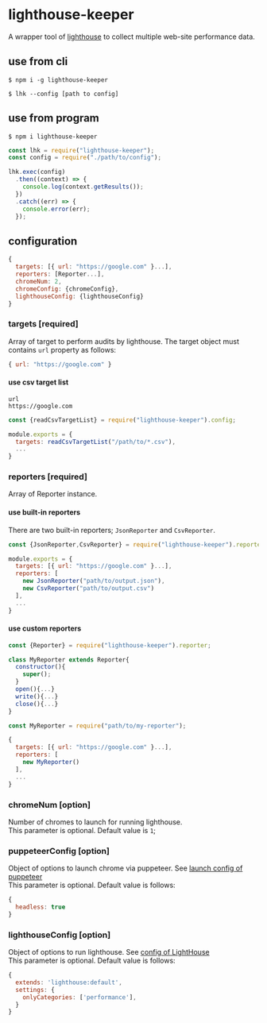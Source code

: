 # lighthouse-keeper
A wrapper tool of [lighthouse](https://github.com/GoogleChrome/lighthouse) to collect multiple web-site performance data.

## use from cli
```terminal
$ npm i -g lighthouse-keeper
```

```terminal
$ lhk --config [path to config]
```

## use from program
```terminal
$ npm i lighthouse-keeper
```

```js
const lhk = require("lighthouse-keeper");
const config = require("./path/to/config");

lhk.exec(config)
  .then((context) => {
    console.log(context.getResults());
  })
  .catch((err) => {
    console.error(err);
  });
```

## configuration

```js
{
  targets: [{ url: "https://google.com" }...],
  reporters: [Reporter...],
  chromeNum: 2,
  chromeConfig: {chromeConfig},
  lighthouseConfig: {lighthouseConfig}
}
```

### targets [required]
Array of target to perform audits by lighthouse. 
The target object must contains `url` property as follows:

```js
{ url: "https://google.com" }
```

#### use csv target list
```csv
url
https://google.com
```

```js
const {readCsvTargetList} = require("lighthouse-keeper").config;

module.exports = {
  targets: readCsvTargetList("/path/to/*.csv"),
  ...
}
```

### reporters [required]
Array of Reporter instance.

#### use built-in reporters
There are two built-in reporters; `JsonReporter` and `CsvReporter`.

```js
const {JsonReporter,CsvReporter} = require("lighthouse-keeper").reporter;

module.exports = {
  targets: [{ url: "https://google.com" }...],
  reporters: [
    new JsonReporter("path/to/output.json"),
    new CsvReporter("path/to/output.csv")
  ],
  ...
}
```

#### use custom reporters

```js
const {Reporter} = require("lighthouse-keeper").reporter;

class MyReporter extends Reporter{
  constructor(){
    super();
  }
  open(){...}
  write(){...}
  close(){...}
}
```

```js
const MyReporter = require("path/to/my-reporter");

{
  targets: [{ url: "https://google.com" }...],
  reporters: [
    new MyReporter()
  ],
  ...
}
```


### chromeNum [option]
Number of chromes to launch for running lighthouse.  
This parameter is optional. Default value is `1`;

### puppeteerConfig [option]
Object of options to launch chrome via puppeteer. See [launch config of puppeteer](https://github.com/GoogleChrome/puppeteer/blob/v1.7.0/docs/api.md#puppeteerlaunchoptions)  
This parameter is optional. Default value is follows:

```js
{
  headless: true
}
```

### lighthouseConfig [option]
Object of options to run lighthouse. See [config of LightHouse](https://github.com/GoogleChrome/lighthouse/blob/master/docs/configuration.md)  
This parameter is optional. Default value is follows:

```js
{
  extends: 'lighthouse:default',
  settings: {
    onlyCategories: ['performance'],
  }
}
```